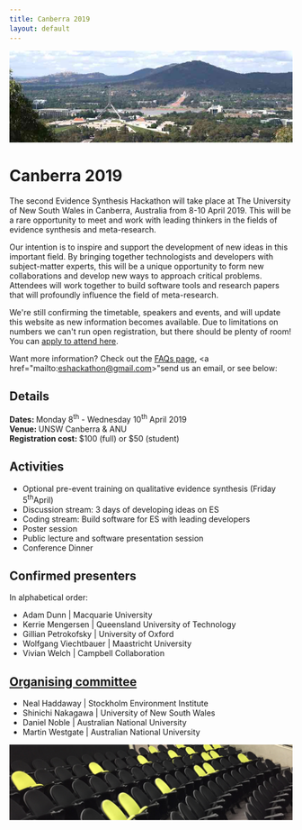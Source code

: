 ```yaml
---
title: Canberra 2019
layout: default
---
```

<img src="/assets/images/events/2019_04_canberra/Canberra_banner_small.jpg" alt="Canberra panorama"/>

# Canberra 2019
The second Evidence Synthesis Hackathon will take place at The University of New South Wales in Canberra, Australia from 8-10 April 2019. This will be a rare opportunity to meet and work with leading thinkers in the fields of evidence synthesis and meta-research.

Our intention is to inspire and support the development of new ideas in this important field. By bringing together technologists and developers with subject-matter experts, this will be a unique opportunity to form new collaborations and develop new ways to approach critical problems. Attendees will work together to build software tools and research papers that will profoundly influence the field of meta-research.

We're still confirming the timetable, speakers and events, and will update this website as new information becomes available. Due to limitations on numbers we can't run open registration, but there should be plenty of room! You can <a href="/pages/events/2019_04_canberra/EoI.html">apply to attend here</a>.

Want more information? Check out the <a href="/pages/events/2019_04_canberra/faq.html">FAQs page</a>, <a href="mailto:eshackathon@gmail.com>"send us an email</a>, or see below:

## Details
<strong>Dates: </strong>Monday 8<sup>th</sup> - Wednesday 10<sup>th</sup> April 2019  
<strong>Venue: </strong>UNSW Canberra & ANU  
<strong>Registration cost: </strong>$100 (full) or $50 (student)

## Activities
<ul>
	<li>Optional pre-event training on qualitative evidence synthesis (Friday 5<sup>th</sup>April)</li>
	<li>Discussion stream: 3 days of developing ideas on ES</li>
	<li>Coding stream: Build software for ES with leading developers</li>
	<li>Poster session</li>
	<li>Public lecture and software presentation session</li>
  <li>Conference Dinner</li>
</ul>

## Confirmed presenters
In alphabetical order:  
<ul>
  <li>Adam Dunn | Macquarie University</li>
  <li>Kerrie Mengersen | Queensland University of Technology</li>
  <li>Gillian Petrokofsky | University of Oxford</li>
  <li>Wolfgang Viechtbauer | Maastricht University</li>
	<li>Vivian Welch | Campbell Collaboration</li>
</ul>

<h2><a href="/pages/events/2019_04_canberra/organizers.html">Organising committee</a></h2>
<ul>
	<li>Neal Haddaway | Stockholm Environment Institute</li>
	<li>Shinichi Nakagawa | University of New South Wales</li>
	<li>Daniel Noble | Australian National University</li>
	<li>Martin Westgate | Australian National University</li>
</ul>

<img src="/assets/images/events/2019_04_canberra/UNSW_Canberra_2.jpg" alt="UNSW_Canberra"/>